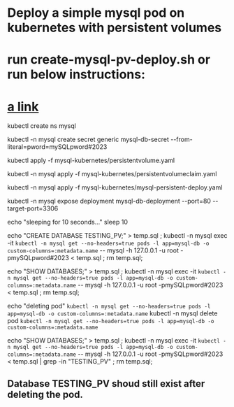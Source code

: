 # Deploy a simple mysql pod on kubernetes with persistent volumes

# run create-mysql-pv-deploy.sh or run below instructions: 

# [a link](https://github.com/user/repo/blob/branch/other_file.md)

kubectl create ns mysql

kubectl -n mysql create secret generic mysql-db-secret --from-literal=pword=mySQLpword#2023

kubectl apply -f mysql-kubernetes/persistentvolume.yaml

kubectl -n mysql apply -f mysql-kubernetes/persistentvolumeclaim.yaml

kubectl -n mysql apply -f mysql-kubernetes/mysql-persistent-deploy.yaml


kubectl -n mysql expose deployment mysql-db-deployment --port=80 --target-port=3306

echo "sleeping for 10 seconds..."
sleep 10

echo "CREATE DATABASE TESTING_PV;" > temp.sql ; kubectl -n mysql exec -it `kubectl -n mysql get --no-headers=true pods -l app=mysql-db -o custom-columns=:metadata.name` -- mysql -h 127.0.0.1 -u root -pmySQLpword#2023 < temp.sql ; rm temp.sql;

echo "SHOW DATABASES;" > temp.sql ; kubectl -n mysql exec -it `kubectl -n mysql get --no-headers=true pods -l app=mysql-db -o custom-columns=:metadata.name` -- mysql -h 127.0.0.1 -u root -pmySQLpword#2023 < temp.sql ; rm temp.sql;

echo "deleting pod" `kubectl -n mysql get --no-headers=true pods -l app=mysql-db -o custom-columns=:metadata.name`
kubectl -n mysql delete pod `kubectl -n mysql get --no-headers=true pods -l app=mysql-db -o custom-columns=:metadata.name`

echo "SHOW DATABASES;" > temp.sql ; kubectl -n mysql exec -it `kubectl -n mysql get --no-headers=true pods -l app=mysql-db -o custom-columns=:metadata.name` -- mysql -h 127.0.0.1 -u root -pmySQLpword#2023 < temp.sql | grep -in "TESTING_PV" ; rm temp.sql;

## Database TESTING_PV shoud still exist after deleting the pod.

